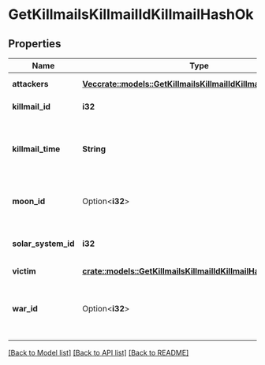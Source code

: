# GetKillmailsKillmailIdKillmailHashOk

## Properties

Name | Type | Description | Notes
------------ | ------------- | ------------- | -------------
**attackers** | [**Vec<crate::models::GetKillmailsKillmailIdKillmailHashAttacker>**](get_killmails_killmail_id_killmail_hash_attacker.md) | attackers array | 
**killmail_id** | **i32** | ID of the killmail | 
**killmail_time** | **String** | Time that the victim was killed and the killmail generated  | 
**moon_id** | Option<**i32**> | Moon if the kill took place at one | [optional]
**solar_system_id** | **i32** | Solar system that the kill took place in  | 
**victim** | [**crate::models::GetKillmailsKillmailIdKillmailHashVictim**](get_killmails_killmail_id_killmail_hash_victim.md) |  | 
**war_id** | Option<**i32**> | War if the killmail is generated in relation to an official war  | [optional]

[[Back to Model list]](../README.md#documentation-for-models) [[Back to API list]](../README.md#documentation-for-api-endpoints) [[Back to README]](../README.md)


